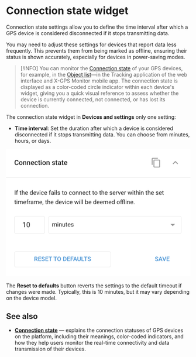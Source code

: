 # Connection state widget

Connection state settings allow you to define the time interval after which a GPS device is considered disconnected if it stops transmitting data.

You may need to adjust these settings for devices that report data less frequently. This prevents them from being marked as offline, ensuring their status is shown accurately, especially for devices in power-saving modes.

> \[!INFO] You can monitor the [Connection state](../../gps-tracking/gps-tracking/objects-list-1/connection-state.md) of your GPS devices, for example, in the [Object list](https://squaregps.atlassian.net/wiki/spaces/USERDOCSOLD/pages/2909015397/Objects+list?atlOrigin=eyJpIjoiNGZmYWM4Njk5NTVhNDc5M2I1MGVhYTIwODc5NTBhZWIiLCJwIjoiYyJ9)—in the Tracking application of the web interface and X-GPS Monitor mobile app. The connection state is displayed as a color-coded circle indicator within each device's widget, giving you a quick visual reference to assess whether the device is currently connected, not connected, or has lost its connection.

The connection state widget in **Devices and settings** only one setting:

* **Time interval**: Set the duration after which a device is considered disconnected if it stops transmitting data. You can choose from minutes, hours, or days.

![image-20240815-034950.png](../attachments/image-20240815-034950.png)

The **Reset to defaults** button reverts the settings to the default timeout if changes were made. Typically, this is 10 minutes, but it may vary depending on the device model.

## See also

* [**Connection state**](../../gps-tracking/gps-tracking/objects-list-1/connection-state.md) — explains the connection statuses of GPS devices on the platform, including their meanings, color-coded indicators, and how they help users monitor the real-time connectivity and data transmission of their devices.
